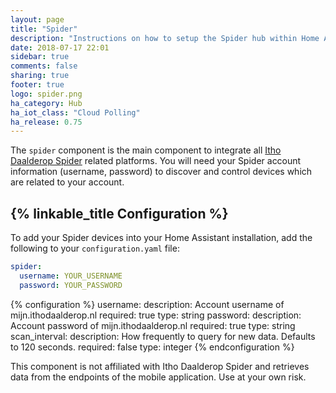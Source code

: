 ```yaml
---
layout: page
title: "Spider"
description: "Instructions on how to setup the Spider hub within Home Assistant."
date: 2018-07-17 22:01
sidebar: true
comments: false
sharing: true
footer: true
logo: spider.png
ha_category: Hub
ha_iot_class: "Cloud Polling"
ha_release: 0.75
---
```


The `spider` component is the main component to integrate all [Itho Daalderop Spider](https://www.ithodaalderop.nl/spider-thermostaat) related platforms. You will need your Spider account information (username, password) to discover and control devices which are related to your account.

## {% linkable_title Configuration %}

To add your Spider devices into your Home Assistant installation, add the following to your `configuration.yaml` file:

```yaml
spider:
  username: YOUR_USERNAME
  password: YOUR_PASSWORD
```

{% configuration %}
username:
  description: Account username of mijn.ithodaalderop.nl
  required: true
  type: string
password:
  description: Account password of mijn.ithodaalderop.nl
  required: true
  type: string
scan_interval:
  description: How frequently to query for new data. Defaults to 120 seconds.
  required: false
  type: integer
{% endconfiguration %}

<p class='note warning'>
This component is not affiliated with Itho Daalderop Spider and retrieves data from the endpoints of the mobile application. Use at your own risk.
</p>
